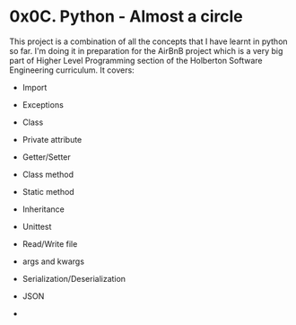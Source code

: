 # 0x0C. Python - Almost a circle

This project is a combination of all the concepts that I have learnt in python so far. I'm doing it in preparation for the AirBnB project which is a very big part of Higher Level Programming section of the Holberton Software Engineering curriculum. It covers:
- Import
- Exceptions
- Class
- Private attribute
- Getter/Setter
- Class method
- Static method
- Inheritance
- Unittest
- Read/Write file
- args and kwargs
- Serialization/Deserialization
- JSON

- 
